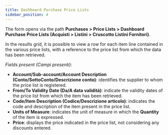 ```yaml
---
title: Dashboard Purchase Price Lists
sidebar_position: 4
---
```


The form opens via the path **Purchases > Price Lists > Dashboard Purchase Price Lists (Acquisti > Listini > Cruscotto Listini Fornitori)**.   

In the results grid, it is possible to view a row for each item line contained in the various price lists, with a reference to the price list from which the data has been retrieved.  

*Fields present (Campi presenti)*:

- **Account/Sub-account/Account Description (Conto/SottoConto/Descrizione conto)**: identifies the supplier to whom the price list is registered.
- **From/To Validity Date (Da/A data validità)**: indicate the validity dates of the price list from which the item has been retrieved.  
- **Code/Item Description (Codice/Descrizione articolo)**: indicates the code and description of the item present in the price list.  
- **Units of Measure**: indicates the unit of measure in which the **Quantity** of the item is expressed.  
- **Price**: displays the price indicated in the price list, not considering any discounts entered.